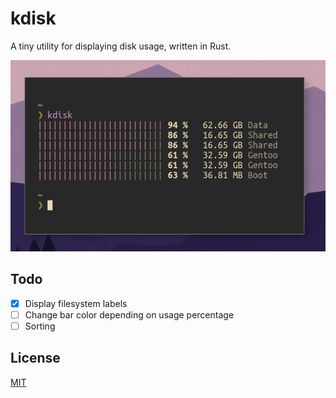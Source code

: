 # kdisk
A tiny utility for displaying disk usage, written in Rust.

![screenshot](./assets/screenshot.png)

## Todo
- [x] Display filesystem labels
- [ ] Change bar color depending on usage percentage
- [ ] Sorting

## License
[MIT](./LICENSE)

